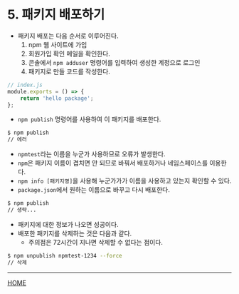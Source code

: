 # 5. 패키지 배포하기

- 패키지 배포는 다음 순서로 이루어진다.
    1. npm 웹 사이트에 가입
    2. 회원가입 확인 메일을 확인한다.
    3. 콘솔에서 `npm adduser` 명령어를 입력하여 생성한 계정으로 로그인
    4. 패키지로 만들 코드를 작성한다.

```js
// index.js
module.exports = () => {
    return 'hello package';
};
```

- `npm publish` 명령어를 사용하여 이 패키지를 배포한다.

```zsh
$ npm publish
// 에러
```

- `npmtest`라는 이름을 누군가 사용하므로 오류가 발생한다.
- `npm`은 패키지 이름이 겹치면 안 되므로 바꿔서 배포하거나 네임스페이스를 이용한다.
- `npm info [패키지명]`을 사용해 누군가가가 이름을 사용하고 있는지 확인할 수 있다.
- `package.json`에서 원하는 이름으로 바꾸고 다시 배포한다.

```zsh
$ npm publish
// 생략...
```

- 패키지에 대한 정보가 나오면 성공이다.
- 배포한 패키지를 삭제하는 것은 다음과 같다.
    - 주의점은 72시간이 지나면 삭제할 수 없다는 점이다.

```zsh
$ npm unpublish npmtest-1234 --force
// 삭제
```

-----
[HOME](./index.md)